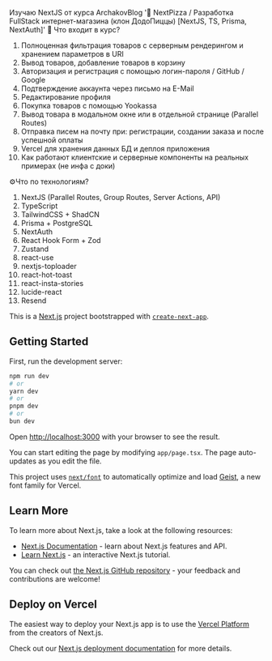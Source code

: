 Изучаю NextJS от курса ArchakovBlog '🍕 NextPizza / Разработка FullStack интернет-магазина (клон ДодоПиццы) [NextJS, TS, Prisma, NextAuth]'
🤔 Что входит в курс?
1. Полноценная фильтрация товаров с серверным рендерингом и хранением параметров в URI
2. Вывод товаров, добавление товаров в корзину
3. Авторизация и регистрация с помощью логин-пароля / GitHub / Google
4. Подтверждение аккаунта через письмо на E-Mail
5. Редактирование профиля
6. Покупка товаров с помощью Yookassa
7. Вывод товара в модальном окне или в отдельной странице (Parallel Routes)
8. Отправка писем на почту при: регистрации, создании заказа и после успешной оплаты
9. Vercel для хранения данных БД и деплоя приложения
10. Как работают клиентские и серверные компоненты на реальных примерах (не инфа с доки)

⚙️Что по технологиям?
1. NextJS (Parallel Routes, Group Routes, Server Actions, API)
2. TypeScript
3. TailwindCSS + ShadCN
4. Prisma + PostgreSQL
5. NextAuth
6. React Hook Form + Zod
7. Zustand
8. react-use
9. nextjs-toploader
10. react-hot-toast
11. react-insta-stories
12. lucide-react
13. Resend

This is a [Next.js](https://nextjs.org) project bootstrapped with [`create-next-app`](https://nextjs.org/docs/app/api-reference/cli/create-next-app).

## Getting Started

First, run the development server:

```bash
npm run dev
# or
yarn dev
# or
pnpm dev
# or
bun dev
```

Open [http://localhost:3000](http://localhost:3000) with your browser to see the result.

You can start editing the page by modifying `app/page.tsx`. The page auto-updates as you edit the file.

This project uses [`next/font`](https://nextjs.org/docs/app/building-your-application/optimizing/fonts) to automatically optimize and load [Geist](https://vercel.com/font), a new font family for Vercel.

## Learn More

To learn more about Next.js, take a look at the following resources:

- [Next.js Documentation](https://nextjs.org/docs) - learn about Next.js features and API.
- [Learn Next.js](https://nextjs.org/learn) - an interactive Next.js tutorial.

You can check out [the Next.js GitHub repository](https://github.com/vercel/next.js) - your feedback and contributions are welcome!

## Deploy on Vercel

The easiest way to deploy your Next.js app is to use the [Vercel Platform](https://vercel.com/new?utm_medium=default-template&filter=next.js&utm_source=create-next-app&utm_campaign=create-next-app-readme) from the creators of Next.js.

Check out our [Next.js deployment documentation](https://nextjs.org/docs/app/building-your-application/deploying) for more details.
